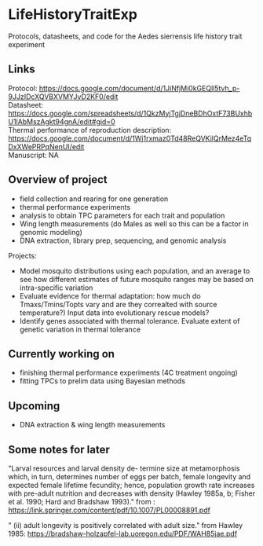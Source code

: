 # LifeHistoryTraitExp
Protocols, datasheets, and code for the Aedes sierrensis life history trait experiment 

## Links ##
Protocol: https://docs.google.com/document/d/1JiNfjMi0kGEQll5tvh_p-9JJzIDcXQVBXVMYJyD2KF0/edit   
Datasheet: https://docs.google.com/spreadsheets/d/1QkzMyjTgjDneBDhOxtF73BUxhbU1lAbMszAgkt94gnA/edit#gid=0   
Thermal performance of reproduction description: https://docs.google.com/document/d/1Wj1rxmaz0Td48ReQVKilQrMez4eTqDxXWePRPqNenUI/edit   
Manuscript: NA   

## Overview of project ##

- field collection and rearing for one generation
- thermal performance experiments 
- analysis to obtain TPC parameters for each trait and population
- Wing length measurements (do Males as well so this can be a factor in genomic modeling)
- DNA extraction, library prep, sequencing, and genomic analysis 


Projects:
- Model mosquito distributions using each population, and an average to see how different estimates of future mosquito ranges may be based on intra-specific variation
- Evaluate evidence for thermal adaptation: how much do Tmaxs/Tmins/Topts vary and are they correalted with source temperature?) Input data into evolutionary rescue models?
- Identify genes associated with thermal tolerance. Evaluate extent of genetic variation in thermal tolerance

## Currently working on ##
- finishing thermal performance experiments (4C treatment ongoing)
- fitting TPCs to prelim data using Bayesian methods

## Upcoming ##
- DNA extraction & wing length measurements

 ## Some notes for later ##
"Larval resources and larval density de- termine size at metamorphosis which, in turn, determines number of eggs per batch, female longevity and expected female lifetime fecundity; hence, population growth rate increases with pre-adult nutrition and decreases with density (Hawley 1985a, b; Fisher et al. 1990; Hard and Bradshaw 1993)." from : https://link.springer.com/content/pdf/10.1007/PL00008891.pdf

 " (ii) adult longevity is positively correlated with adult size." from Hawley 1985: https://bradshaw-holzapfel-lab.uoregon.edu/PDF/WAH85jae.pdf
 
